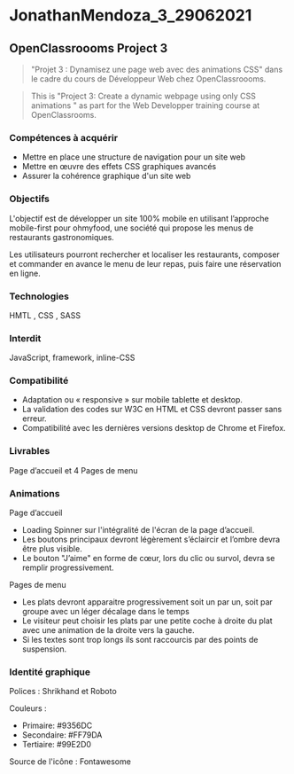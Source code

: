 # JonathanMendoza_3_29062021

## OpenClassroooms Project 3

> "Projet 3 : Dynamisez une page web avec des animations CSS" dans le cadre du cours de Développeur Web chez OpenClassroooms.

> This is "Project 3: Create a dynamic webpage using only CSS animations " as part for the Web Developper training course at OpenClassrooms.

### Compétences à acquérir

- Mettre en place une structure de navigation pour un site web
- Mettre en œuvre des effets CSS graphiques avancés
- Assurer la cohérence graphique d'un site web

### Objectifs

L'objectif est de développer un site 100% mobile en utilisant l’approche mobile-first pour ohmyfood, une société qui propose les menus de restaurants gastronomiques.

Les utilisateurs pourront rechercher et localiser les restaurants, composer et commander en avance le menu de leur repas, puis faire une réservation en ligne.

### Technologies

HMTL , CSS , SASS

### Interdit

JavaScript, framework, inline-CSS

### Compatibilité

- Adaptation ou « responsive » sur mobile tablette et desktop.
- La validation des codes sur W3C en HTML et CSS devront passer sans erreur.
- Compatibilité avec les dernières versions desktop de Chrome et Firefox.

### Livrables

Page d’accueil et 4 Pages de menu

### Animations

Page d’accueil

- Loading Spinner sur l'intégralité de l'écran de la page d’accueil.
- Les boutons principaux devront légèrement s’éclaircir et l’ombre devra être plus visible.
- Le bouton "J’aime" en forme de cœur, lors du clic ou survol, devra se remplir progressivement.

Pages de menu

- Les plats devront apparaitre progressivement soit un par un, soit par groupe avec un léger décalage dans le temps
- Le visiteur peut choisir les plats par une petite coche à droite du plat avec une animation de la droite vers la gauche.
- Si les textes sont trop longs ils sont raccourcis par des points de suspension.

### Identité graphique

Polices : Shrikhand et Roboto

Couleurs :

- Primaire: #9356DC
- Secondaire: #FF79DA
- Tertiaire: #99E2D0

Source de l'icône : Fontawesome
